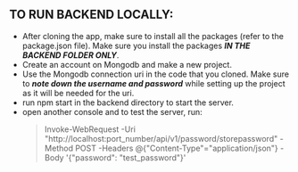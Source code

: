 ## **TO RUN BACKEND LOCALLY:**
- After cloning the app, make sure to install all the packages (refer to the package.json file). Make sure you install the packages **_IN THE BACKEND FOLDER ONLY_**. <br/>
- Create an account on Mongodb and make a new project.<br/>
- Use the Mongodb connection uri in the code that you cloned. Make sure to 
**_note down the username and password_** 
while setting up the project as it will be needed for the uri.<br/>
- run npm start in the backend directory to start the server.<br/>
- open another console and to test the server, run: 
  > Invoke-WebRequest -Uri "http://localhost:port_number/api/v1/password/storepassword" -Method POST -Headers @{"Content-Type"="application/json"} -Body '{"password": "test_password"}'
